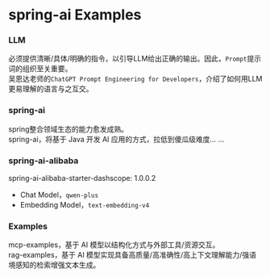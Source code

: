 # spring-ai Examples

### LLM

必须提供清晰/具体/明确的指令，以引导LLM给出正确的输出。因此，`Prompt`提示词的组织至关重要。  
吴恩达老师的`ChatGPT Prompt Engineering for Developers`，介绍了如何用LLM更易理解的语言与之互交。

### spring-ai

spring整合领域生态的能力愈发成熟。  
spring-ai，将基于 Java 开发 AI 应用的方式，拉低到傻瓜级难度... ...

### spring-ai-alibaba

spring-ai-alibaba-starter-dashscope: 1.0.0.2

- Chat Model，`qwen-plus`
- Embedding Model，`text-embedding-v4`

### Examples

mcp-examples，基于 AI 模型以结构化方式与外部工具/资源交互。  
rag-examples，基于 AI 模型实现具备高质量/高准确性/高上下文理解能力/强语境感知的检索增强文本生成。